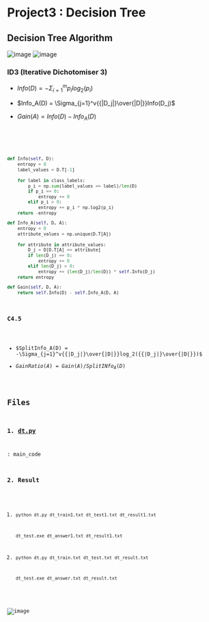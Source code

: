 # Project3 : Decision Tree

## Decision Tree Algorithm

![image](https://github.com/Hyunjoon83/DataScience/assets/141709404/49289603-2dd4-4364-bcb5-69fb800181b5)
![image](https://github.com/Hyunjoon83/DataScience/assets/141709404/5c828e69-da5c-4977-9c6f-4291c449eb92)

### ID3 (Iterative Dichotomiser 3)

- $Info(D)=-\Sigma_{i=1}^{m}p_i log_2(p_i)$
  
- $Info_A(D) = \Sigma_{j=1}^v{{|D_j|}\over{|D|}}Info(D_j)$
  
- $Gain(A) = Info(D) - Info_A(D)$

  <Code>
    
```python
def Info(self, D):
    entropy = 0
    label_values = D.T[-1]
    
    for label in class_labels:
        p_i = np.sum(label_values == label)/len(D)
        if p_i == 0:
            entropy += 0
        elif p_i > 0:
            entropy += p_i * np.log2(p_i)
    return -entropy

def Info_A(self, D, A):
    entropy = 0
    attribute_values = np.unique(D.T[A])
  
    for attribute in attribute_values:
        D_j = D[D.T[A] == attribute]
        if len(D_j) == 0:
            entropy += 0
        elif len(D_j) > 0:
            entropy += (len(D_j)/len(D)) * self.Info(D_j)
    return entropy

def Gain(self, D, A):
    return self.Info(D) - self.Info_A(D, A)
```

### C4.5
- $SplitInfo_A(D) = -\Sigma_{j=1}^v{{|D_j|}\over{|D|}}log_2({{|D_j|}\over{|D|}})$
- $GainRatio(A) = Gain(A) / SplitINfo_A(D)$

## Files

### 1. [dt.py](https://github.com/Hyunjoon83/DataScience/blob/main/Project2_Decision_Tree/dt.py)

: main_code

### 2. Result
1) ```python dt.py dt_train1.txt dt_test1.txt dt_result1.txt```
   
   ```dt_test.exe dt_answer1.txt dt_result1.txt```
   
2) ```python dt.py dt_train.txt dt_test.txt dt_result.txt```
   
   ```dt_test.exe dt_answer.txt dt_result.txt```
   
![image](https://github.com/Hyunjoon83/DataScience/assets/141709404/78dd369e-80f9-4246-aca9-3f83932642a0)
